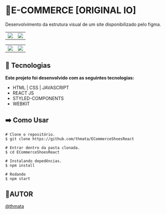 
# 📜E-COMMERCE [ORIGINAL IO]
Desenvolvimento da estrutura visual de um site disponibilizado pelo figma.



<table>
  <tr>
    <td valign="top"><img src="https://user-images.githubusercontent.com/85140172/166322966-c7905097-54bb-463b-bad4-d5c545f81655.jpg"/></td>
    <td valign="top"><img src="https://user-images.githubusercontent.com/85140172/166322986-89d4ae94-e2ad-4094-8fe7-e70eaa76c0b3.jpg"/></td>
  </tr>
</table>

<table>
  <tr>
    <td valign="top"><img src="https://user-images.githubusercontent.com/85140172/166326226-6df7604f-5145-4c2b-ba9e-60cb1faf300e.jpg"/></td>
    <td valign="top"><img src="https://user-images.githubusercontent.com/85140172/166326247-edc35c58-ccbe-455f-9db9-2a18ead5e0d3.jpg"/></td>
  </tr>
</table>


##  🚀 **Tecnologias**
**Este projeto foi desenvolvido com as seguintes tecnologias:**
 - HTML | CSS | JAVASCRIPT
 - REACT JS
 - STYLED-COMPONENTS 
 - WEBKIT

## :arrow_right: Como Usar

    # Clone o repositório.
    $ git clone https://github.com/thmata/ECommerceShoesReact
    
    # Entrar dentro da pasta clonada.
    $ cd ECommerceShoesReact
    
    # Instalando depedências.
    $ npm install
    
    # Rodando
    $ npm start

##   📝AUTOR
[@thmata](https://github.com/thmata/)

    



    


